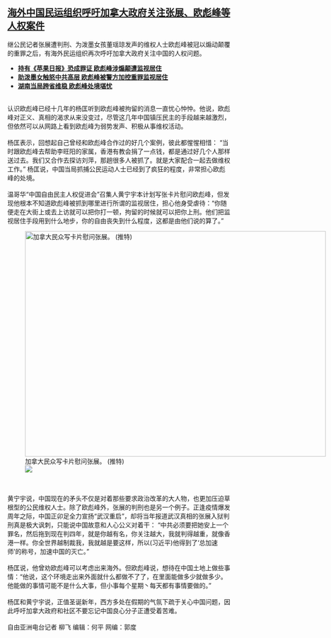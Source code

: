 <!--1609267038000-->
[海外中国民运组织呼吁加拿大政府关注张展、欧彪峰等人权案件](https://www.rfa.org/mandarin/yataibaodao/junshiwaijiao/lf-12292020133503.html)
------

<p>继公民记者张展遭判刑、为泼墨女孩董瑶琼发声的维权人士欧彪峰被冠以煽动颠覆的重罪之后，有海外民运组织再次呼吁加拿大政府关注中国的人权问题。</p><ul><li><strong><a href="https://www.rfa.org/mandarin/yataibaodao/renquanfazhi/gf2-12212020100208.html">持有《苹果日报》恐成罪证 欧彪峰涉煽颠遭监视居住</a></strong></li><li><strong><a href="https://www.rfa.org/mandarin/Xinwen/2-12252020104959.html">助泼墨女触怒中共高层 欧彪峰被警方加控重罪监视居住</a></strong></li><li><a href="https://www.rfa.org/mandarin/yataibaodao/renquanfazhi/gf1-12162020140709.html"><strong>湖南当局跨省维稳 欧彪峰处境堪忧</strong></a></li></ul><p><br/>认识欧彪峰已经十几年的杨匡听到欧彪峰被拘留的消息一直忧心忡忡。他说，欧彪峰对正义、真相的渴求从来没变过，尽管这几年中国镇压民主的手段越来越激烈，但依然可以从网路上看到欧彪峰为弱势发声、积极从事维权活动。<br/><br/>杨匡表示，回想起自己曾经和欧彪峰合作过的好几个案例，彼此都惺惺相惜： “当时跟欧彪峰去帮助李旺阳的家属，香港有教会捐了一点钱，都是通过好几个人那样送过去。我们又合作去探访刘萍，那趟很多人被抓了。就是大家配合一起去做维权工作。” 杨匡说，中国当局抓捕公民运动人士已经到了疯狂的程度，非常担心欧彪峰的处境。<br/><br/>温哥华“中国自由民主人权促进会”召集人黄宁宇本计划写张卡片慰问欧彪峰，但发现他根本不知道欧彪峰被抓到哪里进行所谓的监视居住，担心他身受虐待：“你随便走在大街上或去上访就可以把你打一顿，拘留的时候就可以把你上刑。他们把监视居住手段用到什么地步，你的自由丧失到什么程度，这都是由他们说的算了。”</p><p><figure class="image-richtext image-inline captioned" style="width:680px;"><img alt="加拿大民众写卡片慰问张展。  (推特)" height="510" src="https://www.rfa.org/mandarin/yataibaodao/junshiwaijiao/lf-12292020133503.html/china1.jpg/@@images/a4ef72d8-1498-426f-9f79-f514ca615aae.jpeg" title="2" width="680"/><figcaption class="image-caption">加拿大民众写卡片慰问张展。  (推特)</figcaption><small></small><div id="zoomattribute"><a data-caption="加拿大民众写卡片慰问张展。  (推特)" data-fancybox="" href="https://www.rfa.org/mandarin/yataibaodao/junshiwaijiao/lf-12292020133503.html/china1.jpg" id="single_image" title="加拿大民众写卡片慰问张展。  (推特)"><img src="/++plone++rfa-resources/img/icon-zoom.png"/></a></div></figure><br/><br/>黄宁宇说，中国现在的矛头不仅是对着那些要求政治改革的大人物，也更加压迫草根型的公民维权人士。除了欧彪峰外，张展的判刑也是另一个例子。正逢疫情爆发周年之际，中国正卯足全力宣扬“武汉重启”，却将当年报道武汉真相的张展入狱判刑真是极大讽刺，只能说中国故意和人心公义对着干： “中共必须要把她安上一个罪名，然后拖到现在判四年，就是你越有名，你关注越大，我就判得越重，就像香港一样。你全世界越制裁我，我就越是要这样，所以(习近平)他得到了‘总加速师’的称号，加速中国的灭亡。”<br/><br/>杨匡说，他曾劝欧彪峰可以考虑出来海外。但欧彪峰说，想待在中国土地上做些事情：“他说，这个环境走出来外面就什么都做不了了，在里面能做多少就做多少。他能做的事情可能不是什么大事，但小事每个星期丶每天都有事情要做的。”<br/><br/>杨匡和黄宁宇说，正值圣诞新年，西方多处在假期的气氛下疏于关心中国问题，因此呼吁加拿大政府和社区不要忘记中国良心分子正遭受着苦难。<br/><br/>自由亚洲电台记者 柳飞 编辑：何平 网编：郭度</p>
